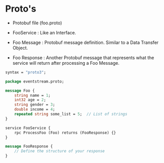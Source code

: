# Proto's

- Protobuf file (foo.proto)

- FooService   : Like an Interface.
- Foo Message  : Protobuf message definition. Similar to a Data Transfer Object.
- Foo Response : Another Protobuf message that represents what the service will return after processing a Foo Message.

```protobuf
syntax = "proto3";

package eventstream.proto;

message Foo {
    string name = 1;
    int32 age = 2;
    string gender = 3;
    double income = 4;
    repeated string some_list = 5;  // List of strings
}

service FooService {
    rpc ProcessFoo (Foo) returns (FooResponse) {}
}

message FooResponse {
    // Define the structure of your response
}

```